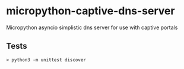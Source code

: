 # micropython-captive-dns-server
Micropython asyncio simplistic dns server for use with captive portals

## Tests
```
> python3 -m unittest discover
```
